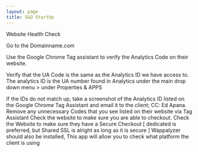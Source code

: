 ```yaml
---
layout: page
title: S&O StartUp
---
```


Website Health Check

Go to the Domainname.com

Use the Google Chrome Tag assistant to verify the Analytics Code on their website.

Verify that the UA Code is the same as the Analytics ID we have access to.   
The analytics ID is the UA number found in Analytics under the main drop down menu > under Properties & APPS

If the IDs do not match up, take a screenshot of the Analytics ID listed on the Google Chrome Tag Assistant and email it to the client; CC: Ed Apana.
Remove any unnecessary Codes that you see listed on their website via Tag Assistant
Check the website to make sure you are able to checkout.
Check the Website to make sure they have a Secure Checkout [ dedicated is preferred, but Shared SSL is alright as long as it is secure ]
Wappalyzer should also be installed, This app will allow you to check what platform the client is using
